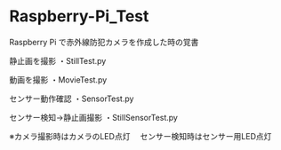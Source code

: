 # Raspberry-Pi_Test

Raspberry Pi で赤外線防犯カメラを作成した時の覚書

静止画を撮影
・StillTest.py

動画を撮影
・MovieTest.py

センサー動作確認
・SensorTest.py

センサー検知→静止画撮影
・StillSensorTest.py

※カメラ撮影時はカメラのLED点灯
　センサー検知時はセンサー用LED点灯

